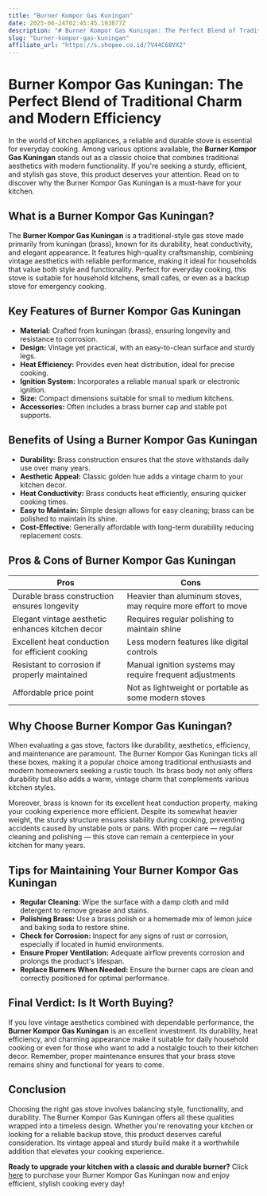 ```yaml
---
title: "Burner Kompor Gas Kuningan"
date: 2025-06-24T02:45:45.193877Z
description: "# Burner Kompor Gas Kuningan: The Perfect Blend of Traditional Charm and Modern Efficiency..."
slug: "burner-kompor-gas-kuningan"
affiliate_url: "https://s.shopee.co.id/7V44C68VX2"
---
```

# Burner Kompor Gas Kuningan: The Perfect Blend of Traditional Charm and Modern Efficiency

In the world of kitchen appliances, a reliable and durable stove is essential for everyday cooking. Among various options available, the **Burner Kompor Gas Kuningan** stands out as a classic choice that combines traditional aesthetics with modern functionality. If you're seeking a sturdy, efficient, and stylish gas stove, this product deserves your attention. Read on to discover why the Burner Kompor Gas Kuningan is a must-have for your kitchen.

## What is a Burner Kompor Gas Kuningan?

The **Burner Kompor Gas Kuningan** is a traditional-style gas stove made primarily from kuningan (brass), known for its durability, heat conductivity, and elegant appearance. It features high-quality craftsmanship, combining vintage aesthetics with reliable performance, making it ideal for households that value both style and functionality. Perfect for everyday cooking, this stove is suitable for household kitchens, small cafes, or even as a backup stove for emergency cooking.

## Key Features of Burner Kompor Gas Kuningan

- **Material:** Crafted from kuningan (brass), ensuring longevity and resistance to corrosion.
- **Design:** Vintage yet practical, with an easy-to-clean surface and sturdy legs.
- **Heat Efficiency:** Provides even heat distribution, ideal for precise cooking.
- **Ignition System:** Incorporates a reliable manual spark or electronic ignition.
- **Size:** Compact dimensions suitable for small to medium kitchens.
- **Accessories:** Often includes a brass burner cap and stable pot supports.

## Benefits of Using a Burner Kompor Gas Kuningan

- **Durability:** Brass construction ensures that the stove withstands daily use over many years.
- **Aesthetic Appeal:** Classic golden hue adds a vintage charm to your kitchen decor.
- **Heat Conductivity:** Brass conducts heat efficiently, ensuring quicker cooking times.
- **Easy to Maintain:** Simple design allows for easy cleaning; brass can be polished to maintain its shine.
- **Cost-Effective:** Generally affordable with long-term durability reducing replacement costs.

## Pros & Cons of Burner Kompor Gas Kuningan

| **Pros** | **Cons** |
| --- | --- |
| Durable brass construction ensures longevity | Heavier than aluminum stoves, may require more effort to move |
| Elegant vintage aesthetic enhances kitchen decor | Requires regular polishing to maintain shine |
| Excellent heat conduction for efficient cooking | Less modern features like digital controls |
| Resistant to corrosion if properly maintained | Manual ignition systems may require frequent adjustments |
| Affordable price point | Not as lightweight or portable as some modern stoves |

## Why Choose Burner Kompor Gas Kuningan?

When evaluating a gas stove, factors like durability, aesthetics, efficiency, and maintenance are paramount. The Burner Kompor Gas Kuningan ticks all these boxes, making it a popular choice among traditional enthusiasts and modern homeowners seeking a rustic touch. Its brass body not only offers durability but also adds a warm, vintage charm that complements various kitchen styles.

Moreover, brass is known for its excellent heat conduction property, making your cooking experience more efficient. Despite its somewhat heavier weight, the sturdy structure ensures stability during cooking, preventing accidents caused by unstable pots or pans. With proper care — regular cleaning and polishing — this stove can remain a centerpiece in your kitchen for many years.

## Tips for Maintaining Your Burner Kompor Gas Kuningan

- **Regular Cleaning:** Wipe the surface with a damp cloth and mild detergent to remove grease and stains.
- **Polishing Brass:** Use a brass polish or a homemade mix of lemon juice and baking soda to restore shine.
- **Check for Corrosion:** Inspect for any signs of rust or corrosion, especially if located in humid environments.
- **Ensure Proper Ventilation:** Adequate airflow prevents corrosion and prolongs the product's lifespan.
- **Replace Burners When Needed:** Ensure the burner caps are clean and correctly positioned for optimal performance.

## Final Verdict: Is It Worth Buying?

If you love vintage aesthetics combined with dependable performance, the **Burner Kompor Gas Kuningan** is an excellent investment. Its durability, heat efficiency, and charming appearance make it suitable for daily household cooking or even for those who want to add a nostalgic touch to their kitchen decor. Remember, proper maintenance ensures that your brass stove remains shiny and functional for years to come.

## Conclusion

Choosing the right gas stove involves balancing style, functionality, and durability. The Burner Kompor Gas Kuningan offers all these qualities wrapped into a timeless design. Whether you're renovating your kitchen or looking for a reliable backup stove, this product deserves careful consideration. Its vintage appeal and sturdy build make it a worthwhile addition that elevates your cooking experience.

**Ready to upgrade your kitchen with a classic and durable burner?** Click [here](https://s.shopee.co.id/7V44C68VX2) to purchase your Burner Kompor Gas Kuningan now and enjoy efficient, stylish cooking every day!